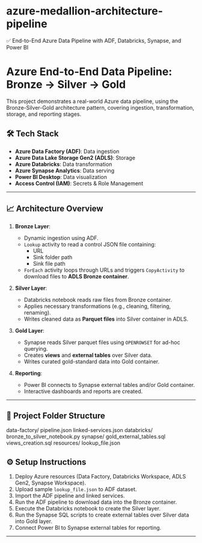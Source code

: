 # azure-medallion-architecture-pipeline
✅ End-to-End Azure Data Pipeline with ADF, Databricks, Synapse, and Power BI


# Azure End-to-End Data Pipeline: Bronze → Silver → Gold

This project demonstrates a real-world Azure data pipeline, using the Bronze-Silver-Gold architecture pattern, covering ingestion, transformation, storage, and reporting stages.

## 🛠️ Tech Stack
- **Azure Data Factory (ADF)**: Data ingestion
- **Azure Data Lake Storage Gen2 (ADLS)**: Storage
- **Azure Databricks**: Data transformation
- **Azure Synapse Analytics**: Data serving
- **Power BI Desktop**: Data visualization
- **Access Control (IAM)**: Secrets & Role Management

---

## 📈 Architecture Overview

1. **Bronze Layer**:
   - Dynamic ingestion using ADF.
   - `Lookup` activity to read a control JSON file containing:
     - URL
     - Sink folder path
     - Sink file path
   - `ForEach` activity loops through URLs and triggers `CopyActivity` to download files to **ADLS Bronze container**.

2. **Silver Layer**:
   - Databricks notebook reads raw files from Bronze container.
   - Applies necessary transformations (e.g., cleaning, filtering, renaming).
   - Writes cleaned data as **Parquet files** into Silver container in ADLS.

3. **Gold Layer**:
   - Synapse reads Silver parquet files using `OPENROWSET` for ad-hoc querying.
   - Creates **views** and **external tables** over Silver data.
   - Writes curated gold-standard data into Gold container.

4. **Reporting**:
   - Power BI connects to Synapse external tables and/or Gold container.
   - Interactive dashboards and reports are created.

---

## 📂 Project Folder Structure
data-factory/ pipeline.json linked-services.json
databricks/ bronze_to_silver_notebook.py
synapse/ gold_external_tables.sql views_creation.sql
resources/ lookup_file.json


## ⚙️ Setup Instructions

1. Deploy Azure resources (Data Factory, Databricks Workspace, ADLS Gen2, Synapse Workspace).
2. Upload sample `lookup_file.json` to ADF dataset.
3. Import the ADF pipeline and linked services.
4. Run the ADF pipeline to download data into the Bronze container.
5. Execute the Databricks notebook to create the Silver layer.
6. Run the Synapse SQL scripts to create external tables over Silver data into Gold layer.
7. Connect Power BI to Synapse external tables for reporting.

---
